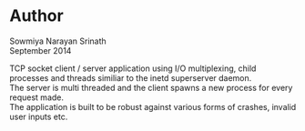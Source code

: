 Author
======
Sowmiya Narayan Srinath <br>
September 2014

TCP socket client / server application using I/O multiplexing, child processes and threads similiar to the
inetd superserver daemon. <br>
The server is multi threaded and the client spawns a new process for every request made. <br>
The application is built to be robust against various forms of crashes, invalid user inputs etc.
